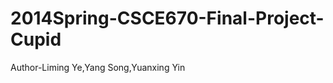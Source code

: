 2014Spring-CSCE670-Final-Project-Cupid
======================================

Author-Liming Ye,Yang Song,Yuanxing Yin
